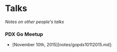 # Talks

*Notes on other people's talks*

### PDX Go Meetup

* [November 10th, 2015][notes/gopdx10112015.md]:
